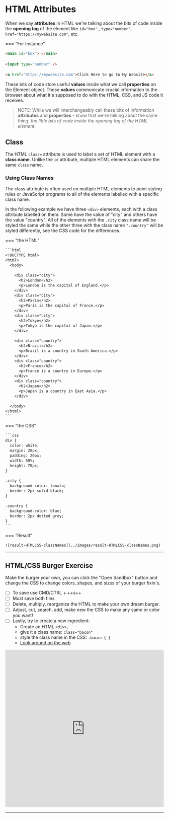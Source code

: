 # HTML Attributes

When we say **attributes** in HTML we're talking about the bits of code inside the **opening tag** of the element like `id="box"` , `type="number"`, `href="https://mywebsite.com"`, etc. 

=== "For Instance"

  ```html
  <main id="box"> </main>

  <input type="number" />

  <a href="https://mywebsite.com">Click Here to go to My Website</a>
  ```

These bits of code store useful **values** inside what we call **properties** on the Element object. These **values** communicate crucial information to the browser about what it's supposed to do with the HTML, CSS, and JS code it receives.

 > NOTE: While we will interchangeably call these bits of information **attributes** and **properties** - know that we're talking about the same thing: *the little bits of code inside the opening tag of the HTML element.*

## Class

The HTML `class=` attribute is used to label a set of HTML element with a **class name**. Unlike the `id` attribute, multiple HTML elements can share the same `class` name.

### Using Class Names

The class attribute is often used on multiple HTML elements to point styling rules or JavaScript programs to all of the elements labelled with a specific class name.

In the following example we have three `<div>` elements, each with a class attribute labelled on them. Some have the value of "city" and others have the value "country". All of the elements with the `.city` class name will be styled the same while the other three with the class name `".country"` will be styled differently, see the CSS code for the differences.

=== "the HTML"

    ```html
    <!DOCTYPE html>
    <html>
      <body>

        <div class="city">
          <h2>London</h2>
          <p>London is the capital of England.</p>
        </div>
        <div class="city">
          <h2>Paris</h2>
          <p>Paris is the capital of France.</p>
        </div>
        <div class="city">
          <h2>Tokyo</h2>
          <p>Tokyo is the capital of Japan.</p>
        </div>

        <div class="country">
          <h2>Brazil</h2>
          <p>Brazil is a country in South America.</p>
        </div>
        <div class="country">
          <h2>France</h2>
          <p>France is a country in Europe.</p>
        </div>
        <div class="country">
          <h2>Japan</h2>
          <p>Japan is a country in East Asia.</p>
        </div>

      </body>
    </html>
    ```

=== "the CSS"

    ```css
    div {
      color: white;
      margin: 20px;
      padding: 20px;
      width: 50%;
      height: 70px;
    }

    .city {
      background-color: tomato;
      border: 2px solid black;
    }

    .country {
      background-color: blue;
      border: 2px dotted grey;
    }
    ```

=== "Result"

    ![result-HTMLCSS-classNames](../images/result-HTMLCSS-classNames.png)

<hr>

## HTML/CSS Burger Exercise

Make the burger your own, you can click the "Open Sandbox" button and change the CSS to change colors, shapes, and sizes of your burger fixin's.

- [ ] To save use CMD/CTRL + ++s++
- [ ] Must save both files
- [ ] Delete, multiply, reorganize the HTML to make your own dream burger.
- [ ] Adjust, cut, search, add, make new the CSS to make any same or color you want!
- [ ] Lastly, try to create a new ingredient: 
  - Create an HTML `<div>`, 
  - give it a class name: `class="bacon"` 
  - style the class name in the CSS: `.bacon { }`
  - [Look around on the web](https://css-generators.com/wavy-shapes/)

<iframe src="https://codesandbox.io/embed/html-burger-o9qwj?fontsize=14&hidenavigation=1&theme=dark"
     style="width:100%; height:500px; border:0; border-radius: 4px; overflow:hidden;"
     title="HTML Burger"
     allow="accelerometer; ambient-light-sensor; camera; encrypted-media; geolocation; gyroscope; hid; microphone; midi; payment; usb; vr; xr-spatial-tracking"
     sandbox="allow-forms allow-modals allow-popups allow-presentation allow-same-origin allow-scripts"
   ></iframe>

<hr>